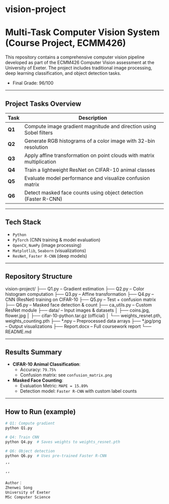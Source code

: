 # vision-project
# Multi-Task Computer Vision System (Course Project, ECMM426)

This repository contains a comprehensive computer vision pipeline developed as part of the ECMM426 Computer Vision assessment at the University of Exeter. The project includes traditional image processing, deep learning classification, and object detection tasks.

* Final Grade: 96/100

---

##  Project Tasks Overview

| Task | Description |
|------|-------------|
| **Q1** | Compute image gradient magnitude and direction using Sobel filters |
| **Q2** | Generate RGB histograms of a color image with 32-bin resolution |
| **Q3** | Apply affine transformation on point clouds with matrix multiplication |
| **Q4** | Train a lightweight ResNet on CIFAR-10 animal classes |
| **Q5** | Evaluate model performance and visualize confusion matrix |
| **Q6** | Detect masked face counts using object detection (Faster R-CNN) |

---

##  Tech Stack

- `Python`
- `PyTorch` (CNN training & model evaluation)
- `OpenCV`, `NumPy` (image processing)
- `Matplotlib`, `Seaborn` (visualizations)
- `ResNet`, `Faster R-CNN` (deep models)

---

##  Repository Structure

vision-project/
├── Q1.py – Gradient estimation
├── Q2.py – Color histogram computation
├── Q3.py – Affine transformation
├── Q4.py – CNN (ResNet) training on CIFAR-10
├── Q5.py – Test + confusion matrix
├── Q6.py – Masked face detection & count
├── ca_utils.py – Custom ResNet module
├── data/ – Input images & datasets
│ ├── coins.jpg, flower.jpg
│ ├── cifar-10-python.tar.gz (official)
│ └── weights_resnet.pth, weights_counting.pth
├── *.npy – Preprocessed data arrays
├── *.jpg/png – Output visualizations
├── Report.docx – Full coursework report
└── README.md

---

##  Results Summary

- **CIFAR-10 Animal Classification**:
  - Accuracy: `79.75%`
  - Confusion matrix: see `confusion_matrix.png`
- **Masked Face Counting**:
  - Evaluation Metric: `MAPE = 15.89%`
  - Detection model: `Faster R-CNN` with custom label counts

---

##  How to Run (example)

```bash
# Q1: Compute gradient
python Q1.py

# Q4: Train CNN
python Q4.py  # Saves weights to weights_resnet.pth

# Q6: Object detection
python Q6.py  # Uses pre-trained Faster R-CNN

‘’

‘’

Author：
Zhenwei Song
University of Exeter
MSc Computer Science 

